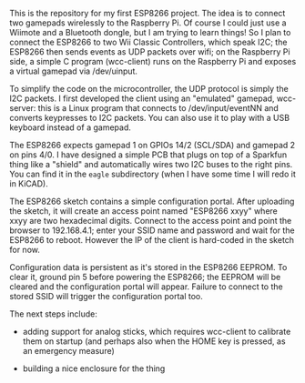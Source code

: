 This is the repository for my first ESP8266 project.
The idea is to connect two gamepads wirelessly to the Raspberry Pi.
Of course I could just use a Wiimote and a Bluetooth dongle, but
I am trying to learn things!  So I plan to connect the ESP8266 to two
Wii Classic Controllers, which speak I2C; the ESP8266 then sends events
as UDP packets over wifi; on the Raspberry Pi side, a simple C
program (wcc-client) runs on the Raspberry Pi and exposes a virtual
gamepad via /dev/uinput.

To simplify the code on the microcontroller, the UDP protocol is
simply the I2C packets.  I first developed the client using an
"emulated" gamepad, wcc-server: this is a Linux program that
connects to /dev/input/eventNN and converts keypresses to I2C packets.
You can also use it to play with a USB keyboard instead of a gamepad.

The ESP8266 expects gamepad 1 on GPIOs 14/2 (SCL/SDA) and gamepad 2
on pins 4/0.  I have designed a simple PCB that plugs on top of a
Sparkfun thing like a "shield" and automatically wires two I2C buses
to the right pins.  You can find it in the `eagle` subdirectory (when
I have some time I will redo it in KiCAD).

The ESP8266 sketch contains a simple configuration portal.  After
uploading the sketch, it will create an access point named "ESP8266 xxyy"
where xxyy are two hexadecimal digits.  Connect to the access point and
point the browser to 192.168.4.1; enter your SSID name and password and
wait for the ESP8266 to reboot.  However the IP of the client is hard-coded
in the sketch for now.

Configuration data is persistent as it's stored in the ESP8266 EEPROM.  To
clear it, ground pin 5 before powering the ESP8266; the EEPROM will be
cleared and the configuration portal will appear.  Failure to connect
to the stored SSID will trigger the configuration portal too.

The next steps include:

* adding support for analog sticks, which requires wcc-client to
calibrate them on startup (and perhaps also when the HOME key is
pressed, as an emergency measure)

* building a nice enclosure for the thing
